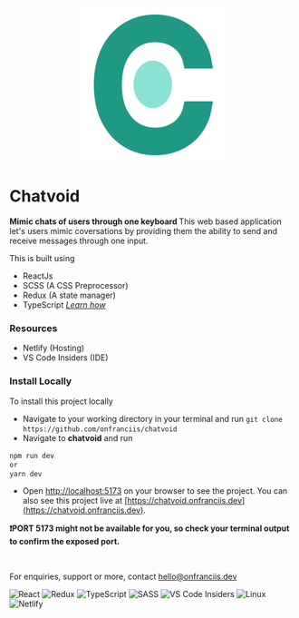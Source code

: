 <p align="center">
    <img src="./public/favicon.svg" />
</p>

# Chatvoid

<b> Mimic chats of users through one keyboard </b>
This web based application let's users mimic coversations by providing them the ability to send and receive messages through one input.

This is built using

- ReactJs
- SCSS (A CSS Preprocessor)
- Redux (A state manager)
- TypeScript
  _[Learn how](./LEARN.md)_

### Resources

- Netlify (Hosting)
- VS Code Insiders (IDE)

### Install Locally

To install this project locally

- Navigate to your working directory in your terminal and run `git clone https://github.com/onfranciis/chatvoid`
- Navigate to **chatvoid** and run

```
npm run dev
or
yarn dev
```

- Open [http://localhost:5173](http://localhost:5173) on your browser to see the project. You can also see this project live at [https://chatvoid.onfranciis.dev](https://chatvoid.onfranciis.dev).

<b>:exclamation:PORT 5173 might not be available for you, so check your terminal output to confirm the exposed port.</b>

<br>

For enquiries, support or more, contact [hello@onfranciis.dev](mailto:hello@onfranciis.dev)

![React](https://img.shields.io/badge/react-%2320232a.svg?style=for-the-badge&logo=react&logoColor=%2361DAFB) ![Redux](https://img.shields.io/badge/redux-%23593d88.svg?style=for-the-badge&logo=redux&logoColor=white) ![TypeScript](https://img.shields.io/badge/typescript-%23007ACC.svg?style=for-the-badge&logo=typescript&logoColor=white) ![SASS](https://img.shields.io/badge/SASS-hotpink.svg?style=for-the-badge&logo=SASS&logoColor=white) ![VS Code Insiders](https://img.shields.io/badge/VS%20Code%20Insiders-35b393.svg?style=for-the-badge&logo=visual-studio-code&logoColor=white) ![Linux](https://img.shields.io/badge/Linux-FCC624?style=for-the-badge&logo=linux&logoColor=black) ![Netlify](https://img.shields.io/badge/netlify-%23000000.svg?style=for-the-badge&logo=netlify&logoColor=#00C7B7)
